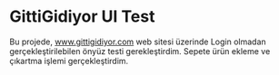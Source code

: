 # GittiGidiyor UI Test


Bu projede, www.gittigidiyor.com web sitesi üzerinde Login olmadan gerçekleştirilebilen önyüz testi gerekleştirdim.
Sepete ürün ekleme ve çıkartma işlemi gerçekleştirdim.
